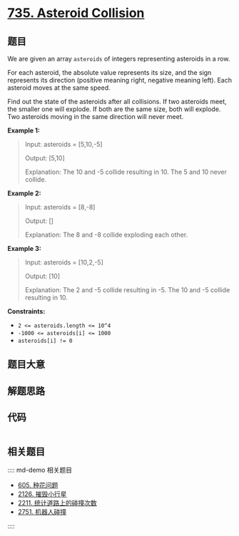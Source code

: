 # [735. Asteroid Collision](https://leetcode.com/problems/asteroid-collision/)

## 题目

We are given an array `asteroids` of integers representing asteroids in a row.

For each asteroid, the absolute value represents its size, and the sign
represents its direction (positive meaning right, negative meaning left). Each
asteroid moves at the same speed.

Find out the state of the asteroids after all collisions. If two asteroids
meet, the smaller one will explode. If both are the same size, both will
explode. Two asteroids moving in the same direction will never meet.

**Example 1:**

> Input: asteroids = [5,10,-5]
>
> Output: [5,10]
>
> Explanation: The 10 and -5 collide resulting in 10. The 5 and 10 never collide.

**Example 2:**

> Input: asteroids = [8,-8]
>
> Output: []
>
> Explanation: The 8 and -8 collide exploding each other.

**Example 3:**

> Input: asteroids = [10,2,-5]
>
> Output: [10]
>
> Explanation: The 2 and -5 collide resulting in -5. The 10 and -5 collide resulting in 10.

**Constraints:**

- `2 <= asteroids.length <= 10^4`
- `-1000 <= asteroids[i] <= 1000`
- `asteroids[i] != 0`

## 题目大意

## 解题思路

## 代码

```javascript

```

## 相关题目

:::: md-demo 相关题目

- [605. 种花问题](https://leetcode.com/problems/can-place-flowers)
- [2126. 摧毁小行星](https://leetcode.com/problems/destroying-asteroids)
- [2211. 统计道路上的碰撞次数](https://leetcode.com/problems/count-collisions-on-a-road)
- [2751. 机器人碰撞](https://leetcode.com/problems/robot-collisions)

::::
